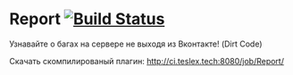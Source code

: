 # Report [![Build Status](http://93.95.97.52:8080/buildStatus/icon?job=Report)](http://93.95.97.52:8080/job/Report/)
Узнавайте о багах на сервере не выходя из Вконтакте! (Dirt Code)

Скачать скомпилированый плагин: http://ci.teslex.tech:8080/job/Report/
